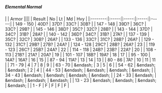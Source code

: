 ##### Elemental Normal

|      | Armor ||||
| Result | No | Lt | Md | Hvy |
|:--------:|:-----:|:-----:|:-----:|:-----:|
| 149 - 150 | 40D? | 37D? | 33C? | 30B? |
| 147 - 148 | 39D? | 36C? | 33C? | 29B? |
| 145 - 146 | 38D? | 35C? | 32C? | 28B? |
| 143 - 144 | 37D? | 34C? | 31B? | 28A? |
| 140 - 142 | 36D? | 34C? | 31B? | 27A? |
| 137 - 139 | 35C? | 32C? | 30B? | 26A? |
| 133 - 136 | 33C? | 31C? | 28B? | 26A? |
| 129 - 132 | 31C? | 29B? | 27B? | 24A? |
| 124 - 128 | 29C? | 28B? | 26A? | 23 |
| 119 - 123 | 26C? | 25B? | 24A? | 22 |
| 114 - 118 | 24B? | 23B? | 22A? | 20 |
| 108 - 113 | 21B? | 21A? | 20A? | 19 |
| 101 - 107 | 18B? | 19A? | 18 | 17 |
| 95 - 100 | 14A? | 16A? | 16 | 15 |
| 87 - 94 | 11A? | 13 | 14 | 13 |
| 80 - 86 | 7A? | 10 | 11 | 11 |
| 71 - 79 | 4 | 7 | 8 | 9 |
| 63 - 70 | &endash;  | 3 | 5 | 6 |
| 54 - 62 | &endash;  | &endash;  | 2 | 4 |
| 44 - 53 | &endash;  | &endash;  | &endash;  | &endash;  |
| 34 - 43 | &endash;  | &endash;  | &endash;  | &endash;  |
| 24 - 33 | &endash;  | &endash;  | &endash;  | &endash;  |
| 13 - 23 | &endash;  | &endash;  | &endash;  | &endash;  |
| 1 - F | F | F | F | F |
